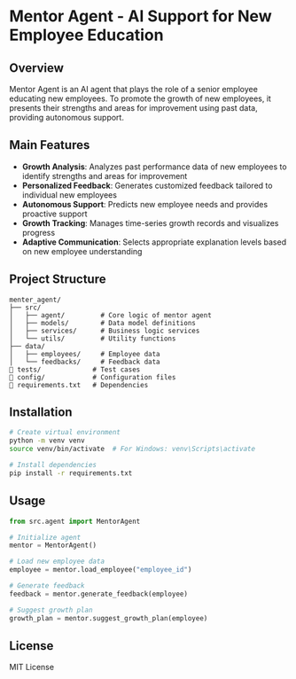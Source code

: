 # Mentor Agent - AI Support for New Employee Education

## Overview

Mentor Agent is an AI agent that plays the role of a senior employee educating new employees. To promote the growth of new employees, it presents their strengths and areas for improvement using past data, providing autonomous support.

## Main Features

- **Growth Analysis**: Analyzes past performance data of new employees to identify strengths and areas for improvement
- **Personalized Feedback**: Generates customized feedback tailored to individual new employees
- **Autonomous Support**: Predicts new employee needs and provides proactive support
- **Growth Tracking**: Manages time-series growth records and visualizes progress
- **Adaptive Communication**: Selects appropriate explanation levels based on new employee understanding

## Project Structure

```
menter_agent/
├── src/
│   ├── agent/         # Core logic of mentor agent
│   ├── models/        # Data model definitions
│   ├── services/      # Business logic services
│   └── utils/         # Utility functions
├── data/
│   ├── employees/     # Employee data
│   └── feedbacks/     # Feedback data
   tests/             # Test cases
   config/            # Configuration files
   requirements.txt   # Dependencies
```

## Installation

```bash
# Create virtual environment
python -m venv venv
source venv/bin/activate  # For Windows: venv\Scripts\activate

# Install dependencies
pip install -r requirements.txt
```

## Usage

```python
from src.agent import MentorAgent

# Initialize agent
mentor = MentorAgent()

# Load new employee data
employee = mentor.load_employee("employee_id")

# Generate feedback
feedback = mentor.generate_feedback(employee)

# Suggest growth plan
growth_plan = mentor.suggest_growth_plan(employee)
```

## License

MIT License